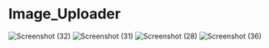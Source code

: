# Image_Uploader
![Screenshot (32)](https://user-images.githubusercontent.com/108901697/212861474-fa45b050-c334-4e03-aafc-b4abd6691217.png)
![Screenshot (31)](https://user-images.githubusercontent.com/108901697/212861515-2cc1a359-507d-44e2-bea5-1f91c9b3f751.png)
![Screenshot (28)](https://user-images.githubusercontent.com/108901697/212861906-6a02b723-d448-467f-9fa3-3370326cf34f.png)
![Screenshot (36)](https://user-images.githubusercontent.com/108901697/212863988-33025da1-82d6-4962-8d9b-974bf64e430e.png)
